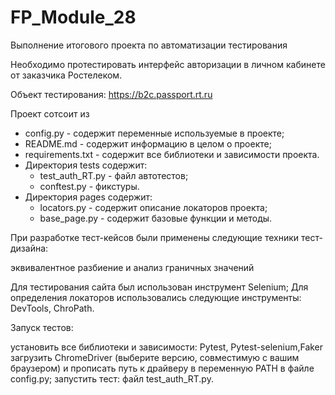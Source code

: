 # FP_Module_28
Выполнение итогового проекта по автоматизации тестирования

Необходимо протестировать интерфейс авторизации в личном кабинете от заказчика Ростелеком.

Объект тестирования: https://b2c.passport.rt.ru

Проект сотсоит из

* config.py - содержит переменные используемые в проекте;
* README.md - содержит информацию в целом о проекте;
* requirements.txt - содержит все библиотеки и зависимости проекта.
* Директория tests содержит:
    - test_auth_RT.py - файл автотестов;
    - conftest.py - фикстуры.
* Директория pages содержит:
    - locators.py - содержит описание локаторов проекта;
    - base_page.py - содержит базовые функции и методы.

При разработке тест-кейсов были применены следующие техники тест-дизайна:

эквивалентное разбиение и анализ граничных значений

Для тестирования сайта был использован инструмент Selenium; Для определения локаторов использовались следующие инструменты: DevTools, ChroPath. 

Запуск тестов:

установить все библиотеки и зависимости: Pytest, Pytest-selenium,Faker загрузить ChromeDriver (выберите версию, совместимую с вашим браузером) и прописать путь к драйверу в переменную PATH в файле config.py; запустить тест: файл test_auth_RT.py.

